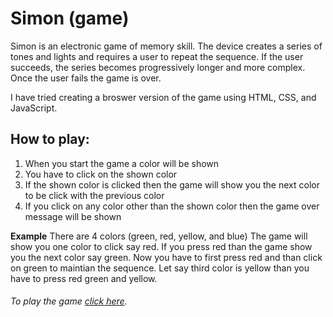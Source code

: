 # Simon (game)

Simon is an electronic game of memory skill. The device creates a series of tones and lights and requires a user to repeat the sequence. If the user succeeds, the series becomes progressively longer and more complex. Once the user fails the game is over.

I have tried creating a broswer version of the game using HTML, CSS, and JavaScript. 

## How to play: 
1. When you start the game a color will be shown
2. You have to click on the shown color
3. If the shown color is clicked then the game will show you the next color to be click with the previous color
4. If you click on any color other than the shown color then the game over message will be shown

**Example**
There are 4 colors (green, red, yellow, and blue)
The game will show you one color to click say red. If you press red than the game show you the next color say green. Now you have to first press red and than click on green to maintian the sequence. Let say third color is yellow than you have to press red green and yellow.

###### To play the game [click here](https://rahulbhoir.github.io/js_simon_game/).
